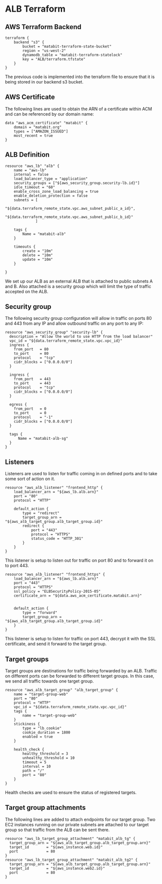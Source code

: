 # ALB Terraform

## AWS Terraform Backend
```
terraform {
    backend "s3" {
        bucket = "matabit-terraform-state-bucket"
        region = "us-west-2"
        dynamodb_table = "matabit-terraform-statelock"
        key = "ALB/terraform.tfstate"
    }
}
```
The previous code is implemented into the terraform file to ensure that it is being stored in our backend s3 bucket.


## AWS Certificate
The following lines are used to obtain the ARN of a certificate within ACM and can be referenced by our domain name:
```
data "aws_acm_certificate" "matabit" {
    domain = "matabit.org"
    types = ["AMAZON_ISSUED"]
    most_recent = true
}
```

## ALB Definition
```
resource "aws_lb" "alb" {
    name = "aws-lb"
    internal = false
    load_balancer_type = "application"
    security_groups = ["${aws_security_group.security-lb.id}"]
    idle_timeout = "60"
    enable_cross_zone_load_balancing = true
    enable_deletion_protection = false
    subnets = [
                "${data.terraform_remote_state.vpc.aws_subnet_public_a_id}",
                "${data.terraform_remote_state.vpc.aws_subnet_public_b_id}"
              ]

    tags {
        Name = "matabit-alb"
    }

    timeouts {
        create = "10m"
        delete = "10m"
        update = "10m"
    }
    
}
```
We set up our ALB as an external ALB that is attached to public subnets A and B. Also attached is a security group which will limit the type of traffic accepted on the ALB.

## Security group
The following security group configuration will allow in traffic on ports 80 and 443 from any IP and allow outbound traffic on any port to any IP:
```
resource "aws_security_group" "security-lb" {
  description = "Allow the world to use HTTP from the load balancer"
  vpc_id = "${data.terraform_remote_state.vpc.vpc_id}"
  ingress {
    from_port   = 80
    to_port     = 80
    protocol    = "tcp"
    cidr_blocks = ["0.0.0.0/0"]
  }
  
  ingress {
    from_port   = 443
    to_port     = 443
    protocol    = "tcp"
    cidr_blocks = ["0.0.0.0/0"]
  }

  egress {
    from_port   = 0
    to_port     = 0
    protocol    = "-1"
    cidr_blocks = ["0.0.0.0/0"]
  }

  tags {
      Name = "matabit-alb-sg"
  }
}
```

## Listeners
Listeners are used to listen for traffic coming in on defined ports and to take some sort of action on it.
```
resource "aws_alb_listener" "frontend_http" {
    load_balancer_arn = "${aws_lb.alb.arn}"
    port = "80"
    protocol = "HTTP"

    default_action {
        type = "redirect"
        target_group_arn = "${aws_alb_target_group.alb_target_group.id}"
        redirect {
            port = "443"
            protocol = "HTTPS"
            status_code = "HTTP_301"
        }
    }
}
```
This listener is setup to listen out for traffic on port 80 and to forward it on to port 443.

```
resource "aws_alb_listener" "frontend_https" {
    load_balancer_arn = "${aws_lb.alb.arn}"
    port = "443"
    protocol = "HTTPS"
    ssl_policy = "ELBSecurityPolicy-2015-05"
    certificate_arn = "${data.aws_acm_certificate.matabit.arn}"


    default_action {
        type = "forward"
        target_group_arn = "${aws_alb_target_group.alb_target_group.id}"
    }
}
```
This listener is setup to listen for traffic on port 443, decrypt it with the SSL certificate, and send it forward to the target group.

## Target groups
Target groups are destinations for traffic being forwarded by an ALB. Traffic on different ports can be forwarded to different target groups. In this case, we send all traffic towards one target group.
```
resource "aws_alb_target_group" "alb_target_group" {  
    name = "target-group-web"  
    port = "80"  
    protocol = "HTTP"  
    vpc_id = "${data.terraform_remote_state.vpc.vpc_id}"   
    tags {    
        name = "target-group-web"    
    }   
    stickiness {    
        type = "lb_cookie"    
        cookie_duration = 1800    
        enabled = true
    }   
    
    health_check {    
        healthy_threshold = 3    
        unhealthy_threshold = 10    
        timeout = 5    
        interval = 10
        path = "/"    
        port = "80"  
    }
}
```
Health checks are used to ensure the status of registered targets.

## Target group attachments
The following lines are added to attach endpoints for our target group. Two EC2 instances running on our private subnets are attached to our target group so that traffic from the ALB can be sent there.
```
resource "aws_lb_target_group_attachment" "matabit_alb_tg" {
  target_group_arn = "${aws_alb_target_group.alb_target_group.arn}"
  target_id        = "${aws_instance.web.id}"
  port             = 80
}
resource "aws_lb_target_group_attachment" "matabit_alb_tg2" {
  target_group_arn = "${aws_alb_target_group.alb_target_group.arn}"
  target_id        = "${aws_instance.web2.id}"
  port             = 80
}
```